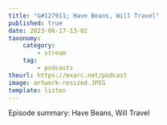```yaml
---
title: "&#127911; Have Beans, Will Travel"
published: true
date: 2023-06-17-13-02
taxonomy:
    category:
        - stream
    tag:
        - podcasts
theurl: https://exarc.net/podcast
image: artwork-resized.JPEG
template: listen
---
```


Episode summary: Have Beans, Will Travel

